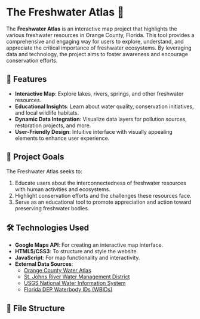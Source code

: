 # The Freshwater Atlas 🌊

The **Freshwater Atlas** is an interactive map project that highlights the various freshwater resources in Orange County, Florida. This tool provides a comprehensive and engaging way for users to explore, understand, and appreciate the critical importance of freshwater ecosystems. By leveraging data and technology, the project aims to foster awareness and encourage conservation efforts.

## 🚀 Features

- **Interactive Map**: Explore lakes, rivers, springs, and other freshwater resources.
- **Educational Insights**: Learn about water quality, conservation initiatives, and local wildlife habitats.
- **Dynamic Data Integration**: Visualize data layers for pollution sources, restoration projects, and more.
- **User-Friendly Design**: Intuitive interface with visually appealing elements to enhance user experience.

## 🎯 Project Goals

The Freshwater Atlas seeks to:
1. Educate users about the interconnectedness of freshwater resources with human activities and ecosystems.
2. Highlight conservation efforts and the challenges these resources face.
3. Serve as an educational tool to promote appreciation and action toward preserving freshwater bodies.

## 🛠️ Technologies Used

- **Google Maps API**: For creating an interactive map interface.
- **HTML5/CSS3**: To structure and style the website.
- **JavaScript**: For map functionality and interactivity.
- **External Data Sources**:
  - [Orange County Water Atlas](https://orange.wateratlas.usf.edu/watershed/default.asp?wshedid=11&wbodyatlas=watershed)
  - [St. Johns River Water Management District](https://www.sjrwmd.com/data/water-quality/)
  - [USGS National Water Information System](https://waterdata.usgs.gov/nwis)
  - [Florida DEP Waterbody IDs (WBIDs)](https://geodata.dep.state.fl.us/datasets/waterbody-ids-wbids/explore)

## 📁 File Structure

